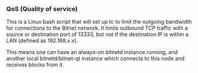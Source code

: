 ### QoS (Quality of service) ###

This is a Linux bash script that will set up tc to limit the outgoing bandwidth for connections to the Bitnet network. It limits outbound TCP traffic with a source or destination port of 13333, but not if the destination IP is within a LAN (defined as 192.168.x.x).

This means one can have an always-on bitnetd instance running, and another local bitnetd/bitnet-qt instance which connects to this node and receives blocks from it.
